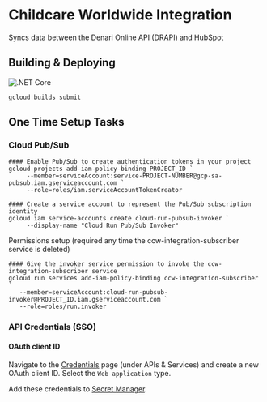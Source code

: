 # Childcare Worldwide Integration
Syncs data between the Denari Online API (DRAPI) and HubSpot

## Building & Deploying
![.NET Core](https://github.com/justinschoonover/ChildcareWorldwideIntegration/workflows/.NET%20Core/badge.svg)
```
gcloud builds submit
```

## One Time Setup Tasks

### Cloud Pub/Sub

```
#### Enable Pub/Sub to create authentication tokens in your project
gcloud projects add-iam-policy-binding PROJECT_ID `
     --member=serviceAccount:service-PROJECT-NUMBER@gcp-sa-pubsub.iam.gserviceaccount.com `
     --role=roles/iam.serviceAccountTokenCreator

#### Create a service account to represent the Pub/Sub subscription identity
gcloud iam service-accounts create cloud-run-pubsub-invoker `
     --display-name "Cloud Run Pub/Sub Invoker"
```

Permissions setup (required any time the ccw-integration-subscriber service is deleted)
```
#### Give the invoker service permission to invoke the ccw-integration-subscriber service
gcloud run services add-iam-policy-binding ccw-integration-subscriber `
   --member=serviceAccount:cloud-run-pubsub-invoker@PROJECT_ID.iam.gserviceaccount.com `
   --role=roles/run.invoker
```

### API Credentials (SSO)

#### OAuth client ID
Navigate to the [Credentials](https://console.cloud.google.com/apis/credentials) page (under APIs & Services) and create a new OAuth client ID. Select the `Web application` type.

Add these credentials to [Secret Manager](https://console.cloud.google.com/security/secret-manager).